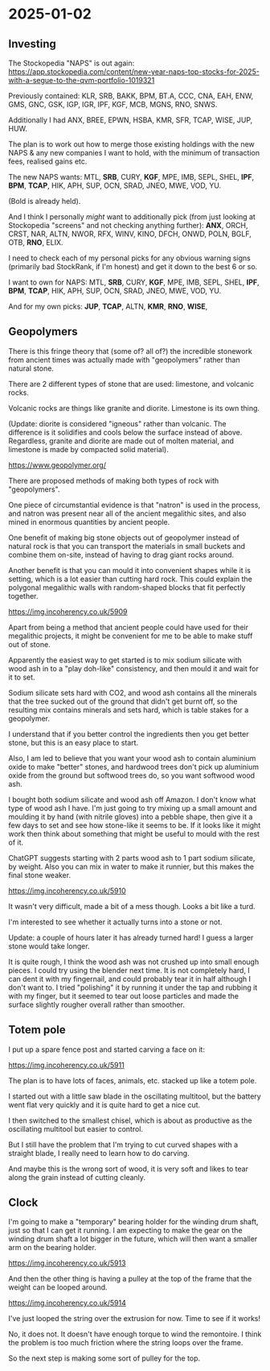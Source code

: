 # 2025-01-02

## Investing

The Stockopedia "NAPS" is out again: https://app.stockopedia.com/content/new-year-naps-top-stocks-for-2025-with-a-segue-to-the-qvm-portfolio-1019321

Previously contained: KLR, SRB, BAKK, BPM, BT.A, CCC, CNA, EAH, ENW, GMS, GNC, GSK, IGP, IGR, IPF, KGF, MCB, MGNS, RNO, SNWS.

Additionally I had ANX, BREE, EPWN, HSBA, KMR, SFR, TCAP, WISE, JUP, HUW.

The plan is to work out how to merge those existing holdings with the new NAPS & any new
companies I want to hold, with the minimum of transaction fees, realised gains
etc.

The new NAPS wants: MTL, **SRB**, CURY, **KGF**, MPE, IMB, SEPL, SHEL, **IPF**, **BPM**, **TCAP**, HIK, APH, SUP, OCN, SRAD, JNEO, MWE, VOD, YU.

(Bold is already held).

And I think I personally *might* want to additionally pick (from just looking at Stockopedia "screens"
and not checking anything further): **ANX**, ORCH, CRST, NAR, ALTN, NWOR, RFX, WINV, KINO, DFCH, ONWD, POLN, BGLF, OTB, **RNO**, ELIX.

I need to check each of my personal picks for any obvious warning signs (primarily bad StockRank, if I'm honest) and get it down to the best 6 or so.

I want to own for NAPS: MTL, **SRB**, CURY, **KGF**, MPE, IMB, SEPL, SHEL, **IPF**, **BPM**, **TCAP**, HIK, APH, SUP, OCN, SRAD, JNEO, MWE, VOD, YU.

And for my own picks: **JUP**, **TCAP**, ALTN, **KMR**, **RNO**, **WISE**,

## Geopolymers

There is this fringe theory that (some of? all of?) the incredible stonework from ancient
times was actually made with "geopolymers" rather than natural stone.

There are 2 different types of stone that are used: limestone, and volcanic rocks.

Volcanic rocks are things like granite and diorite. Limestone is its own thing.

(Update: diorite is considered "igneous" rather than volcanic. The difference is it solidifies and cools below the surface instead of above. Regardless, granite and diorite are made out of molten material, and limestone is made by compacted solid material).

https://www.geopolymer.org/

There are proposed methods of making both types of rock with "geopolymers".

One piece of circumstantial evidence is that "natron" is used in the process, and natron
was present near all of the ancient megalithic sites, and also mined in enormous quantities
by ancient people.

One benefit of making big stone objects out of geopolymer instead of natural rock is that
you can transport the materials in small buckets and combine them on-site, instead of having
to drag giant rocks around.

Another benefit is that you can mould it into convenient shapes while it is setting, which
is a lot easier than cutting hard rock. This could explain the polygonal
megalithic walls with random-shaped blocks that fit perfectly together.

https://img.incoherency.co.uk/5909

Apart from being a method that ancient people could have used for their megalithic projects,
it might be convenient for me to be able to make stuff out of stone.

Apparently the easiest way to get started is to mix sodium silicate with wood ash in to
a "play doh-like" consistency, and then mould it and wait for it to set.

Sodium silicate sets hard with CO2, and wood ash contains all the minerals that the tree
sucked out of the ground that didn't get burnt off, so the resulting mix contains minerals
and sets hard, which is table stakes for a geopolymer.

I understand that if you better control the ingredients then you get better stone, but this
is an easy place to start.

Also, I am led to believe that you want your wood ash to contain aluminium oxide to make
"better" stones, and hardwood trees don't pick up aluminium oxide from the ground but
softwood trees do, so you want softwood wood ash.

I bought both sodium silicate and wood ash off Amazon. I don't know what type of wood ash
I have. I'm just going to try mixing up a small amount and moulding it by hand (with nitrile
gloves) into a pebble shape, then give it a few days to set and see how stone-like it seems
to be. If it looks like it might work then think about something that might be useful to
mould with the rest of it.

ChatGPT suggests starting with 2 parts wood ash to 1 part sodium silicate, by weight. Also
you can mix in water to make it runnier, but this makes the final stone weaker.

https://img.incoherency.co.uk/5910

It wasn't very difficult, made a bit of a mess though. Looks a bit like a turd.

I'm interested to see whether it actually turns into a stone or not.

Update: a couple of hours later it has already turned hard! I guess a larger stone would
take longer.

It is quite rough, I think the wood ash was not crushed up into small enough pieces. I could
try using the blender next time. It is not completely hard, I can dent it with my
fingernail, and could probably tear it in half although I don't want to. I tried "polishing"
it by running it under the tap and rubbing it with my finger, but it seemed to tear out
loose particles and made the surface slightly rougher overall rather than smoother.

## Totem pole

I put up a spare fence post and started carving a face on it:

https://img.incoherency.co.uk/5911

The plan is to have lots of faces, animals, etc. stacked up like a totem pole.

I started out with a little saw blade in the oscillating multitool, but the battery went
flat very quickly and it is quite hard to get a nice cut.

I then switched to the smallest chisel, which is about as productive as the oscillating
multitool but easier to control.

But I still have the problem that I'm trying to cut curved shapes with a straight blade,
I really need to learn how to do carving.

And maybe this is the wrong sort of wood, it is very soft and likes to tear along
the grain instead of cutting cleanly.

## Clock

I'm going to make a "temporary" bearing holder for the winding drum shaft, just so that I can
get it running. I am expecting to make the gear on the winding drum shaft a lot bigger in
the future, which will then want a smaller arm on the bearing holder.

https://img.incoherency.co.uk/5913

And then the other thing is having a pulley at the top of the frame that the weight can be
looped around.

https://img.incoherency.co.uk/5914

I've just looped the string over the extrusion for now. Time to see if it works!

No, it does not. It doesn't have enough torque to wind the remontoire. I think the
problem is too much friction where the string loops over the frame.

So the next step is making some sort of pulley for the top.

